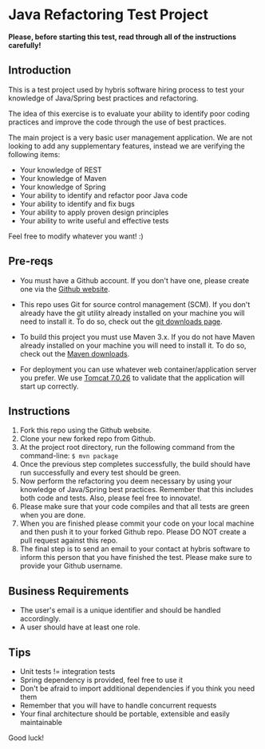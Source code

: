 Java Refactoring Test Project
=============================

**Please, before starting this test, read through all of the instructions carefully!**

Introduction
------------

This is a test project used by hybris software hiring process to test your knowledge of Java/Spring best practices and refactoring.

The idea of this exercise is to evaluate your ability to identify poor coding practices and improve the code through the use of best practices.

The main project is a very basic user management application. We are not looking to add any supplementary features, instead we are verifying the following items:

* Your knowledge of REST
* Your knowledge of Maven
* Your knowledge of Spring
* Your ability to identify and refactor poor Java code
* Your ability to identify and fix bugs
* Your ability to apply proven design principles
* Your ability to write useful and effective tests

Feel free to modify whatever you want! :)

Pre-reqs
--------

* You must have a Github account. If you don't have one, please create one via the [Github website](http://github.com/).

* This repo uses Git for source control management (SCM). If you don't already have the git utility already installed on your machine you will need to install it. To do so, check out the [git downloads page](http://git-scm.com/downloads).

* To build this project you must use Maven 3.x. If you do not have Maven already installed on your machine you will need to install it. To do so, check out the [Maven downloads](http://maven.apache.org/download.cgi).

* For deployment you can use whatever web container/application server you prefer. We use [Tomcat 7.0.26](http://archive.apache.org/dist/tomcat/tomcat-7/v7.0.26/bin/) to validate that the application will start up correctly.

Instructions
------------

1. Fork this repo using the Github website.
1. Clone your new forked repo from Github.
1. At the project root directory, run the following command from the command-line:
    `$ mvn package`
1. Once the previous step completes successfully, the build should have run successfully and every test should be green.
1. Now perform the refactoring you deem necessary by using your knowledge of Java/Spring best practices. Remember that this includes both code and tests. Also, please feel free to innovate!.
1. Please make sure that your code compiles and that all tests are green when you are done.
1. When you are finished please commit your code on your local machine and then push it to your forked Github repo. Please DO NOT create a pull request against this repo.
1. The final step is to send an email to your contact at hybris software to inform this person that you have finished the test. Please make sure to provide your Github username.

Business Requirements
---------------------

* The user's email is a unique identifier and should be handled accordingly.
* A user should have at least one role.

Tips
----

* Unit tests != integration tests
* Spring dependency is provided, feel free to use it
* Don't be afraid to import additional dependencies if you think you need them
* Remember that you will have to handle concurrent requests
* Your final architecture should be portable, extensible and easily maintainable

Good luck!

